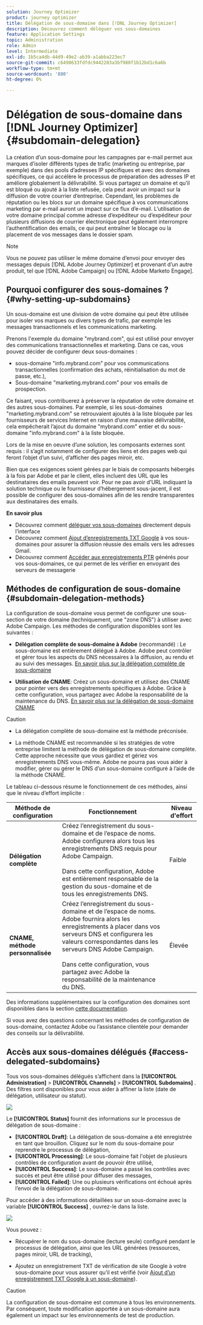 ```yaml
---
solution: Journey Optimizer
product: journey optimizer
title: Délégation de sous-domaine dans [!DNL Journey Optimizer]
description: Découvrez comment déléguer vos sous-domaines
feature: Application Settings
topic: Administration
role: Admin
level: Intermediate
exl-id: 1b5ca4db-44d9-49e2-ab39-a1abba223ec7
source-git-commit: c6498633fdfdc9442203a3bf980f1b12bd1c6a6b
workflow-type: tm+mt
source-wordcount: '880'
ht-degree: 0%

---
```


# Délégation de sous-domaine dans [!DNL Journey Optimizer] {#subdomain-delegation}

La création d’un sous-domaine pour les campagnes par e-mail permet aux marques d’isoler différents types de trafic (marketing ou entreprise, par exemple) dans des pools d’adresses IP spécifiques et avec des domaines spécifiques, ce qui accélère le processus de préparation des adresses IP et améliore globalement la délivrabilité. Si vous partagez un domaine et qu’il est bloqué ou ajouté à la liste refusée, cela peut avoir un impact sur la diffusion de votre courrier d’entreprise. Cependant, les problèmes de réputation ou les blocs sur un domaine spécifique à vos communications marketing par e-mail auront un impact sur ce flux d’e-mail. L’utilisation de votre domaine principal comme adresse d’expéditeur ou d’expéditeur pour plusieurs diffusions de courrier électronique peut également interrompre l’authentification des emails, ce qui peut entraîner le blocage ou la placement de vos messages dans le dossier spam.

>[!NOTE]
>
>Vous ne pouvez pas utiliser le même domaine d’envoi pour envoyer des messages depuis [!DNL Adobe Journey Optimizer] et provenant d’un autre produit, tel que [!DNL Adobe Campaign] ou [!DNL Adobe Marketo Engage].

## Pourquoi configurer des sous-domaines ? {#why-setting-up-subdomains}

Un sous-domaine est une division de votre domaine qui peut être utilisée pour isoler vos marques ou divers types de trafic, par exemple les messages transactionnels et les communications marketing.

Prenons l&#39;exemple du domaine &quot;mybrand.com&quot;, qui est utilisé pour envoyer des communications transactionnelles et marketing. Dans ce cas, vous pouvez décider de configurer deux sous-domaines :

* sous-domaine &quot;info.mybrand.com&quot; pour vos communications transactionnelles (confirmation des achats, réinitialisation du mot de passe, etc.),
* Sous-domaine &quot;marketing.mybrand.com&quot; pour vos emails de prospection.

Ce faisant, vous contribuerez à préserver la réputation de votre domaine et des autres sous-domaines. Par exemple, si les sous-domaines &quot;marketing.mybrand.com&quot; se retrouvaient ajoutés à la liste bloquée par les fournisseurs de services Internet en raison d’une mauvaise délivrabilité, cela empêcherait l’ajout du domaine &quot;mybrand.com&quot; entier et du sous-domaine &quot;info.mybrand.com&quot; à la liste bloquée.

Lors de la mise en oeuvre d’une solution, les composants externes sont requis : il s’agit notamment de configurer des liens et des pages web qui feront l’objet d’un suivi, d’afficher des pages miroir, etc.

Bien que ces exigences soient gérées par le biais de composants hébergés à la fois par Adobe et par le client, elles incluent des URL que les destinataires des emails peuvent voir. Pour ne pas avoir d’URL indiquant la solution technique ou le fournisseur d’hébergement sous-jacent, il est possible de configurer des sous-domaines afin de les rendre transparentes aux destinataires des emails.

**En savoir plus**

* Découvrez comment [déléguer vos sous-domaines](delegate-subdomain.md) directement depuis l’interface
* Découvrez comment [Ajout d’enregistrements TXT Google](google-txt.md) à vos sous-domaines pour assurer la diffusion réussie des emails vers les adresses Gmail.
* Découvrez comment [Accéder aux enregistrements PTR](ptr-records.md) générés pour vos sous-domaines, ce qui permet de les vérifier en envoyant des serveurs de messagerie

## Méthodes de configuration de sous-domaine {#subdomain-delegation-methods}

La configuration de sous-domaine vous permet de configurer une sous-section de votre domaine (techniquement, une &quot;zone DNS&quot;) à utiliser avec Adobe Campaign. Les méthodes de configuration disponibles sont les suivantes :

* **Délégation complète de sous-domaine à Adobe** (recommandé) : Le sous-domaine est entièrement délégué à Adobe. Adobe peut contrôler et gérer tous les aspects du DNS nécessaires à la diffusion, au rendu et au suivi des messages. [En savoir plus sur la délégation complète de sous-domaine](delegate-subdomain.md#full-subdomain-delegation)

* **Utilisation de CNAME**: Créez un sous-domaine et utilisez des CNAME pour pointer vers des enregistrements spécifiques à Adobe. Grâce à cette configuration, vous partagez avec Adobe la responsabilité de la maintenance du DNS. [En savoir plus sur la délégation de sous-domaine CNAME](delegate-subdomain.md#cname-subdomain-delegation)

>[!CAUTION]
>
>* La délégation complète de sous-domaine est la méthode préconisée.
>
>* La méthode CNAME est recommandée si les stratégies de votre entreprise limitent la méthode de délégation de sous-domaine complète. Cette approche nécessite que vous gardiez et gériez vos enregistrements DNS vous-même. Adobe ne pourra pas vous aider à modifier, gérer ou gérer le DNS d’un sous-domaine configuré à l’aide de la méthode CNAME.


Le tableau ci-dessous résume le fonctionnement de ces méthodes, ainsi que le niveau d’effort implicite :

| Méthode de configuration | Fonctionnement | Niveau d&#39;effort |
|---|---|---|
| **Délégation complète** | Créez l’enregistrement du sous-domaine et de l’espace de noms. Adobe configurera alors tous les enregistrements DNS requis pour Adobe Campaign.<br/><br/>Dans cette configuration, Adobe est entièrement responsable de la gestion du sous-domaine et de tous les enregistrements DNS. | Faible |
| **CNAME, méthode personnalisée** | Créez l’enregistrement du sous-domaine et de l’espace de noms. Adobe fournira alors les enregistrements à placer dans vos serveurs DNS et configurera les valeurs correspondantes dans les serveurs DNS Adobe Campaign.<br/><br/>Dans cette configuration, vous partagez avec Adobe la responsabilité de la maintenance du DNS. | Élevée |

Des informations supplémentaires sur la configuration des domaines sont disponibles dans la section [cette documentation](https://experienceleague.adobe.com/docs/deliverability-learn/deliverability-best-practice-guide/additional-resources/product-specific-resources/campaign/ac-domain-name-setup.html).

Si vous avez des questions concernant les méthodes de configuration de sous-domaine, contactez Adobe ou l’assistance clientèle pour demander des conseils sur la délivrabilité.

## Accès aux sous-domaines délégués {#access-delegated-subdomains}

Tous vos sous-domaines délégués s’affichent dans la **[!UICONTROL Administration]** > **[!UICONTROL Channels]** > **[!UICONTROL Subdomains]** . Des filtres sont disponibles pour vous aider à affiner la liste (date de délégation, utilisateur ou statut).

![](assets/subdomain-list.png)

Le **[!UICONTROL Status]** fournit des informations sur le processus de délégation de sous-domaine :

* **[!UICONTROL Draft]**: La délégation de sous-domaine a été enregistrée en tant que brouillon. Cliquez sur le nom du sous-domaine pour reprendre le processus de délégation,
* **[!UICONTROL Processing]**: Le sous-domaine fait l&#39;objet de plusieurs contrôles de configuration avant de pouvoir être utilisé,
* **[!UICONTROL Success]**: Le sous-domaine a passé les contrôles avec succès et peut être utilisé pour diffuser des messages,
* **[!UICONTROL Failed]**: Une ou plusieurs vérifications ont échoué après l’envoi de la délégation de sous-domaine.

Pour accéder à des informations détaillées sur un sous-domaine avec la variable **[!UICONTROL Success]** , ouvrez-le dans la liste.

![](assets/subdomain-delegated.png)

Vous pouvez :

* Récupérer le nom du sous-domaine (lecture seule) configuré pendant le processus de délégation, ainsi que les URL générées (ressources, pages miroir, URL de tracking),

* Ajoutez un enregistrement TXT de vérification de site Google à votre sous-domaine pour vous assurer qu’il est vérifié (voir [Ajout d’un enregistrement TXT Google à un sous-domaine](google-txt.md)).


>[!CAUTION]
>
>La configuration de sous-domaine est commune à tous les environnements. Par conséquent, toute modification apportée à un sous-domaine aura également un impact sur les environnements de test de production.
